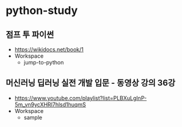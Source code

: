 # python-study

## 점프 투 파이썬
* https://wikidocs.net/book/1
* Workspace
  * jump-to-python

## 머신러닝 딥러닝 실전 개발 입문 - 동영상 강의 36강
* https://www.youtube.com/playlist?list=PLBXuLgInP-5m_vn9ycXHRl7hlsd1huqmS
* Workspace
  * sample
